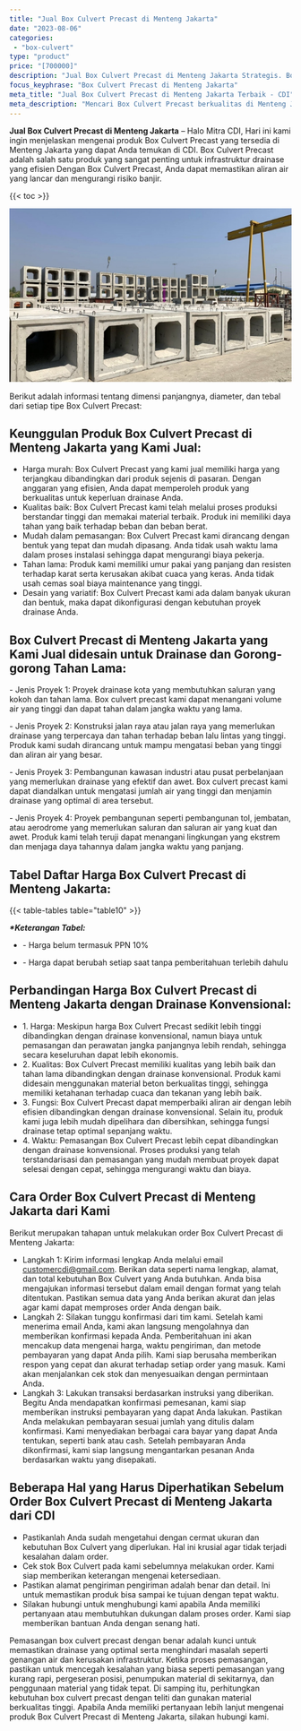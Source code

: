 ```yaml
---
title: "Jual Box Culvert Precast di Menteng Jakarta"
date: "2023-08-06"
categories:
 - "box-culvert"
type: "product"
price: "[700000]"
description: "Jual Box Culvert Precast di Menteng Jakarta Strategis. Box Culvert Precast unggulan untuk kebutuhan konstruksi dengan performa superior. Segera dapatkan informasi detail."
focus_keyphrase: "Box Culvert Precast di Menteng Jakarta"
meta_title: "Jual Box Culvert Precast di Menteng Jakarta Terbaik - CDI"
meta_description: "Mencari Box Culvert Precast berkualitas di Menteng Jakarta? Layanan profesional kami siap membantu dengan solusi terbaik. Dapatkan informasi sekarang."
---
```


**Jual Box Culvert Precast di Menteng Jakarta** – Halo Mitra CDI, Hari ini kami ingin menjelaskan mengenai produk Box Culvert Precast yang tersedia di Menteng Jakarta yang dapat Anda temukan di CDI. Box Culvert Precast adalah salah satu produk yang sangat penting untuk infrastruktur drainase yang efisien Dengan Box Culvert Precast, Anda dapat memastikan aliran air yang lancar dan mengurangi risiko banjir.

{{< toc >}}

![Jual Box Culvert Precast di Menteng Jakarta](/images/box-culvert/box-culvert-15.jpg)

Berikut adalah informasi tentang dimensi panjangnya, diameter, dan tebal dari setiap tipe Box Culvert Precast: 

## Keunggulan Produk Box Culvert Precast di Menteng Jakarta yang Kami Jual:

*   Harga murah: Box Culvert Precast yang kami jual memiliki harga yang terjangkau dibandingkan dari produk sejenis di pasaran. Dengan anggaran yang efisien, Anda dapat memperoleh produk yang berkualitas untuk keperluan drainase Anda.
*   Kualitas baik: Box Culvert Precast kami telah melalui proses produksi berstandar tinggi dan memakai material terbaik. Produk ini memiliki daya tahan yang baik terhadap beban dan beban berat.
*   Mudah dalam pemasangan: Box Culvert Precast kami dirancang dengan bentuk yang tepat dan mudah dipasang. Anda tidak usah waktu lama dalam proses instalasi sehingga dapat mengurangi biaya pekerja.
*   Tahan lama: Produk kami memiliki umur pakai yang panjang dan resisten terhadap karat serta kerusakan akibat cuaca yang keras. Anda tidak usah cemas soal biaya maintenance yang tinggi.
*   Desain yang variatif: Box Culvert Precast kami ada dalam banyak ukuran dan bentuk, maka dapat dikonfigurasi dengan kebutuhan proyek drainase Anda.

## Box Culvert Precast di Menteng Jakarta yang Kami Jual didesain untuk Drainase dan Gorong-gorong Tahan Lama:

\- Jenis Proyek 1: Proyek drainase kota yang membutuhkan saluran yang kokoh dan tahan lama. Box culvert precast kami dapat menangani volume air yang tinggi dan dapat tahan dalam jangka waktu yang lama.

\- Jenis Proyek 2: Konstruksi jalan raya atau jalan raya yang memerlukan drainase yang terpercaya dan tahan terhadap beban lalu lintas yang tinggi. Produk kami sudah dirancang untuk mampu mengatasi beban yang tinggi dan aliran air yang besar.

\- Jenis Proyek 3: Pembangunan kawasan industri atau pusat perbelanjaan yang memerlukan drainase yang efektif dan awet. Box culvert precast kami dapat diandalkan untuk mengatasi jumlah air yang tinggi dan menjamin drainase yang optimal di area tersebut.

\- Jenis Proyek 4: Proyek pembangunan seperti pembangunan tol, jembatan, atau aerodrome yang memerlukan saluran dan saluran air yang kuat dan awet. Produk kami telah teruji dapat menangani lingkungan yang ekstrem dan menjaga daya tahannya dalam jangka waktu yang panjang.

## Tabel Daftar Harga Box Culvert Precast di Menteng Jakarta:

{{< table-tables table="table10" >}}

**_\*Keterangan Tabel:_**

*   \- Harga belum termasuk PPN 10%

*   \- Harga dapat berubah setiap saat tanpa pemberitahuan terlebih dahulu

## Perbandingan Harga Box Culvert Precast di Menteng Jakarta dengan Drainase Konvensional:

*   1\. Harga: Meskipun harga Box Culvert Precast sedikit lebih tinggi dibandingkan dengan drainase konvensional, namun biaya untuk pemasangan dan perawatan jangka panjangnya lebih rendah, sehingga secara keseluruhan dapat lebih ekonomis.
*   2\. Kualitas: Box Culvert Precast memiliki kualitas yang lebih baik dan tahan lama dibandingkan dengan drainase konvensional. Produk kami didesain menggunakan material beton berkualitas tinggi, sehingga memiliki ketahanan terhadap cuaca dan tekanan yang lebih baik.
*   3\. Fungsi: Box Culvert Precast dapat memperbaiki aliran air dengan lebih efisien dibandingkan dengan drainase konvensional. Selain itu, produk kami juga lebih mudah dipelihara dan dibersihkan, sehingga fungsi drainase tetap optimal sepanjang waktu.
*   4\. Waktu: Pemasangan Box Culvert Precast lebih cepat dibandingkan dengan drainase konvensional. Proses produksi yang telah terstandarisasi dan pemasangan yang mudah membuat proyek dapat selesai dengan cepat, sehingga mengurangi waktu dan biaya.

## Cara Order Box Culvert Precast di Menteng Jakarta dari Kami

Berikut merupakan tahapan untuk melakukan order Box Culvert Precast di Menteng Jakarta:

*   Langkah 1: Kirim informasi lengkap Anda melalui email customercdi@gmail.com. Berikan data seperti nama lengkap, alamat, dan total kebutuhan Box Culvert yang Anda butuhkan.
Anda bisa mengajukan informasi tersebut dalam email dengan format yang telah ditentukan. Pastikan semua data yang Anda berikan akurat dan jelas agar kami dapat memproses order Anda dengan baik.
*   Langkah 2: Silakan tunggu konfirmasi dari tim kami. Setelah kami menerima email Anda, kami akan langsung mengolahnya dan memberikan konfirmasi kepada Anda. Pemberitahuan ini akan mencakup data mengenai harga, waktu pengiriman, dan metode pembayaran yang dapat Anda pilih.
Kami siap berusaha memberikan respon yang cepat dan akurat terhadap setiap order yang masuk. Kami akan menjalankan cek stok dan menyesuaikan dengan permintaan Anda.
*   Langkah 3: Lakukan transaksi berdasarkan instruksi yang diberikan. Begitu Anda mendapatkan konfirmasi pemesanan, kami siap memberikan instruksi pembayaran yang dapat Anda lakukan. Pastikan Anda melakukan pembayaran sesuai jumlah yang ditulis dalam konfirmasi.
Kami menyediakan berbagai cara bayar yang dapat Anda tentukan, seperti bank atau cash. Setelah pembayaran Anda dikonfirmasi, kami siap langsung mengantarkan pesanan Anda berdasarkan waktu yang disepakati.

## Beberapa Hal yang Harus Diperhatikan Sebelum Order Box Culvert Precast di Menteng Jakarta dari CDI

*   Pastikanlah Anda sudah mengetahui dengan cermat ukuran dan kebutuhan Box Culvert yang diperlukan. Hal ini krusial agar tidak terjadi kesalahan dalam order.
*   Cek stok Box Culvert pada kami sebelumnya melakukan order. Kami siap memberikan keterangan mengenai ketersediaan.
*   Pastikan alamat pengiriman pengiriman adalah benar dan detail. Ini untuk memastikan produk bisa sampai ke tujuan dengan tepat waktu.
*   Silakan hubungi untuk menghubungi kami apabila Anda memiliki pertanyaan atau membutuhkan dukungan dalam proses order. Kami siap memberikan bantuan Anda dengan senang hati.

Pemasangan box culvert precast dengan benar adalah kunci untuk memastikan drainase yang optimal serta menghindari masalah seperti genangan air dan kerusakan infrastruktur. Ketika proses pemasangan, pastikan untuk mencegah kesalahan yang biasa seperti pemasangan yang kurang rapi, pergeseran posisi, penumpukan material di sekitarnya, dan penggunaan material yang tidak tepat. Di samping itu, perhitungkan kebutuhan box culvert precast dengan teliti dan gunakan material berkualitas tinggi. Apabila Anda memiliki pertanyaan lebih lanjut mengenai produk Box Culvert Precast di Menteng Jakarta, silakan hubungi kami.